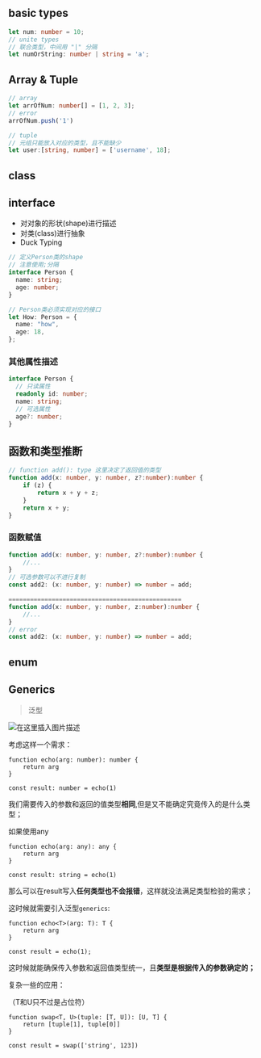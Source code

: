 ## basic types

```ts
let num: number = 10;
// unite types
// 联合类型，中间用 "|" 分隔
let numOrString: number | string = 'a';
```



## Array & Tuple

```ts
// array
let arrOfNum: number[] = [1, 2, 3];
// error
arrOfNum.push('1')

// tuple
// 元组只能放入对应的类型，且不能缺少
let user:[string, number] = ['username', 18];
```



## class





## interface

- 对对象的形状(shape)进行描述
- 对类(class)进行抽象
- Duck Typing

```ts
// 定义Person类的shape
// 注意使用;分隔
interface Person {
  name: string;
  age: number;
}

// Person类必须实现对应的接口
let How: Person = {
  name: "how",
  age: 18,
};
```

### 其他属性描述

```ts
interface Person {
  // 只读属性
  readonly id: number;
  name: string;
  // 可选属性
  age?: number;
}
```





## 函数和类型推断

```ts
// function add(): type 这里决定了返回值的类型
function add(x: number, y: number, z?:number):number {
    if (z) {
        return x + y + z;
    }
    return x + y;
}
```

### 函数赋值

```ts
function add(x: number, y: number, z?:number):number {
    //...
}
// 可选参数可以不进行复制
const add2: (x: number, y: number) => number = add;

================================================
function add(x: number, y: number, z:number):number {
    //...
}
// error	
const add2: (x: number, y: number) => number = add;
```





## enum



## Generics

>  泛型

![在这里插入图片描述](https://img-blog.csdnimg.cn/20201126090645436.png?x-oss-process=image/watermark,type_ZmFuZ3poZW5naGVpdGk,shadow_10,text_aHR0cHM6Ly9ibG9nLmNzZG4ubmV0L1pIZ29nb2dvaGE=,size_16,color_FFFFFF,t_70#pic_center)

考虑这样一个需求：

```tsx
function echo(arg: number): number {
    return arg
}

const result: number = echo(1)
```

我们需要传入的参数和返回的值类型**相同**,但是又不能确定究竟传入的是什么类型；

如果使用any

```tsx
function echo(arg: any): any {
    return arg
}

const result: string = echo(1)
```

那么可以在result写入**任何类型也不会报错**，这样就没法满足类型检验的需求；



这时候就需要引入泛型`generics`:

```tsx
function echo<T>(arg: T): T {
    return arg
}

const result = echo(1);
```

这时候就能确保传入参数和返回值类型统一，且**类型是根据传入的参数确定的；**



复杂一些的应用：

（T和U只不过是占位符）

```tsx
function swap<T, U>(tuple: [T, U]): [U, T] {
    return [tuple[1], tuple[0]]
}

const result = swap(['string', 123])
```

